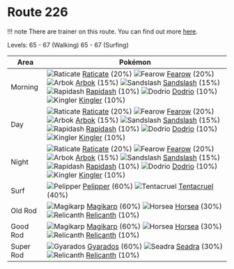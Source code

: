 # Route 226

!!! note
    There are trainer on this route. You can find out more [here](/trainer_changes/route_226/).

Levels: 65 - 67 (Walking) 65 - 67 (Surfing)

Area       | Pokémon
---        | ---
Morning    | ![][020]  [Raticate] (20%) ![][022]  [Fearow] (20%) ![][024]  [Arbok] (15%)  ![][028]  [Sandslash] (15%) ![][078]  [Rapidash] (10%) ![][085]  [Dodrio] (10%)  ![][099]  [Kingler] (10%)
Day        | ![][020]  [Raticate] (20%) ![][022]  [Fearow] (20%) ![][024]  [Arbok] (15%)  ![][028]  [Sandslash] (15%) ![][078]  [Rapidash] (10%) ![][085]  [Dodrio] (10%)  ![][099]  [Kingler] (10%)
Night      | ![][020]  [Raticate] (20%) ![][022]  [Fearow] (20%) ![][024]  [Arbok] (15%)  ![][028]  [Sandslash] (15%) ![][078]  [Rapidash] (10%) ![][085]  [Dodrio] (10%)  ![][099]  [Kingler] (10%)
Surf       | ![][279]  [Pelipper] (60%) ![][073]  [Tentacruel] (40%)
Old Rod    | ![][129]  [Magikarp] (60%) ![][116]  [Horsea] (30%) ![][369]  [Relicanth] (10%)
Good Rod   | ![][129]  [Magikarp] (60%) ![][116]  [Horsea] (30%) ![][369]  [Relicanth] (10%)
Super Rod  | ![][130]  [Gyarados] (60%) ![][117]  [Seadra] (30%) ![][369]  [Relicanth] (10%)


[020]: https://raw.githubusercontent.com/PokeAPI/sprites/master/sprites/pokemon/20.png "Raticate"
[022]: https://raw.githubusercontent.com/PokeAPI/sprites/master/sprites/pokemon/22.png "Fearow"
[024]: https://raw.githubusercontent.com/PokeAPI/sprites/master/sprites/pokemon/24.png "Arbok"
[028]: https://raw.githubusercontent.com/PokeAPI/sprites/master/sprites/pokemon/28.png "Sandslash"
[073]: https://raw.githubusercontent.com/PokeAPI/sprites/master/sprites/pokemon/73.png "Tentacruel"
[078]: https://raw.githubusercontent.com/PokeAPI/sprites/master/sprites/pokemon/78.png "Rapidash"
[085]: https://raw.githubusercontent.com/PokeAPI/sprites/master/sprites/pokemon/85.png "Dodrio"
[099]: https://raw.githubusercontent.com/PokeAPI/sprites/master/sprites/pokemon/99.png "Kingler"
[116]: https://raw.githubusercontent.com/PokeAPI/sprites/master/sprites/pokemon/116.png "Horsea"
[117]: https://raw.githubusercontent.com/PokeAPI/sprites/master/sprites/pokemon/117.png "Seadra"
[129]: https://raw.githubusercontent.com/PokeAPI/sprites/master/sprites/pokemon/129.png "Magikarp"
[130]: https://raw.githubusercontent.com/PokeAPI/sprites/master/sprites/pokemon/130.png "Gyarados"
[279]: https://raw.githubusercontent.com/PokeAPI/sprites/master/sprites/pokemon/279.png "Pelipper"
[369]: https://raw.githubusercontent.com/PokeAPI/sprites/master/sprites/pokemon/369.png "Relicanth"
[Raticate]: /pokemon_changes/020/
[Fearow]: /pokemon_changes/022/
[Arbok]: /pokemon_changes/024/
[Sandslash]: /pokemon_changes/028/
[Tentacruel]: /pokemon_changes/073/
[Rapidash]: /pokemon_changes/078/
[Dodrio]: /pokemon_changes/085/
[Kingler]: /pokemon_changes/099/
[Horsea]: /pokemon_changes/116/
[Seadra]: /pokemon_changes/117/
[Magikarp]: /pokemon_changes/129/
[Gyarados]: /pokemon_changes/130/
[Pelipper]: /pokemon_changes/279/
[Relicanth]: /pokemon_changes/369/

